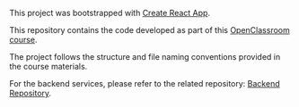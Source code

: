 This project was bootstrapped with [Create React App](https://github.com/facebook/create-react-app).

This repository contains the code developed as part of this [OpenClassroom course](https://openclassrooms.com/en/courses/7315991-intermediate-react).

The project follows the structure and file naming conventions provided in the course materials.

For the backend services, please refer to the related repository: [Backend Repository](https://github.com/Jaouher-Belhadj/Intermediate-React-API--shiny-agency).
